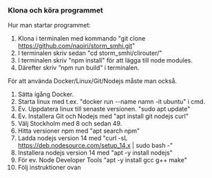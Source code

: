 ### Klona och köra programmet

Hur man startar programmet:
1. Klona i terminalen med kommando "git clone https://github.com/naoiri/storm_smhi.git"
2. I terminalen skriv sedan "cd storm_smhi/clirouter/”
3. I terminalen skriv "npm install" för att lägga till node modules.
4. Därefter skriv ”npm run build” i terminalen.


För att använda Docker/Linux/Git/Nodejs måste man också.
1. Sätta igång Docker.
2. Starta linux med t.ex. "docker run --name namn -it ubuntu" i cmd.
3. Ev. Uppdatera linux till senaste versionen. "sudo apt update"
4. Ev. Installera Git och Nodejs med "apt install git nodejs curl"
5. Välj Stockholm med 8 och sedan 49.
6. Hitta versioner npm med "apt search npm"
7. Ladda nodejs version 14 med "curl -sL https://deb.nodesource.com/setup_14.x | sudo bash -"
8. Installera nodejs version 14 med "apt -y install nodejs"
9. För ev. Node Developer Tools "apt -y install gcc g++ make" 
10. Följ instruktioner ovan
